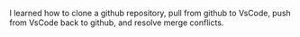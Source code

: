 I learned how to clone a github repository, pull from github to VsCode, push from VsCode back to github, and resolve merge conflicts.
